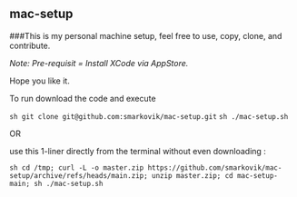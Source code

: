 ## mac-setup

###This is my personal machine setup, feel free to use, copy, clone, and contribute. 

_Note: Pre-requisit = Install XCode via AppStore._

Hope you like it. 

To run download the code and execute 

```sh git clone git@github.com:smarkovik/mac-setup.git```
```sh ./mac-setup.sh```

OR 

use this 1-liner directly from the terminal without even downloading :

```sh cd /tmp; curl -L -o master.zip https://github.com/smarkovik/mac-setup/archive/refs/heads/main.zip; unzip master.zip; cd mac-setup-main; sh ./mac-setup.sh```
